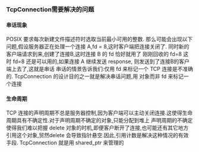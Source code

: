 ### TcpConnection需要解决的问题
#### 串话现象
POSIX 要求每次新建文件描述符时选取当前最小可用的整数. 那么可能会出现以下问题,假设服务器正在处理一个连接 A,fd = 8,这时客户端把连接关闭了. 同时新的客户端请求到来,创建了连接B,这时连接 B 的 fd 恰好就用了 刚刚回收的 fd=8
这时 fd=8 还是可以用的,如果连接 A 继续发送 response, 则发送到了连接B的客户端上去了,这就是串话
串话的情景告诉我们:仅用 fd 来标记一个 TCP 连接是不准确的.
TcpConnection 的设计目的之一就是解决串话问题,用 对象而非 fd 来标记一个连接

#### 生命周期
TCP 连接的声明周期不总是服务器控制,因为客户端可以主动关闭连接.这使得生命周期具有不确定性.对于声明周期不确定的对象,只能分配到堆上
声明周期的不确定使得我们难以把握 delete 对象的时机,即便客户断开了连接,也可能还有其它地方引用这个对象,贸然delete 会导致指针悬空.因此,引用计数是解决这种情况的有效手段. TcpConnection 就是用 shared_ptr 来管理的
